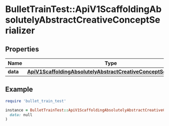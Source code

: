 # BulletTrainTest::ApiV1ScaffoldingAbsolutelyAbstractCreativeConceptSerializer

## Properties

| Name | Type | Description | Notes |
| ---- | ---- | ----------- | ----- |
| **data** | [**ApiV1ScaffoldingAbsolutelyAbstractCreativeConceptSerializerData**](ApiV1ScaffoldingAbsolutelyAbstractCreativeConceptSerializerData.md) |  | [optional] |

## Example

```ruby
require 'bullet_train_test'

instance = BulletTrainTest::ApiV1ScaffoldingAbsolutelyAbstractCreativeConceptSerializer.new(
  data: null
)
```

